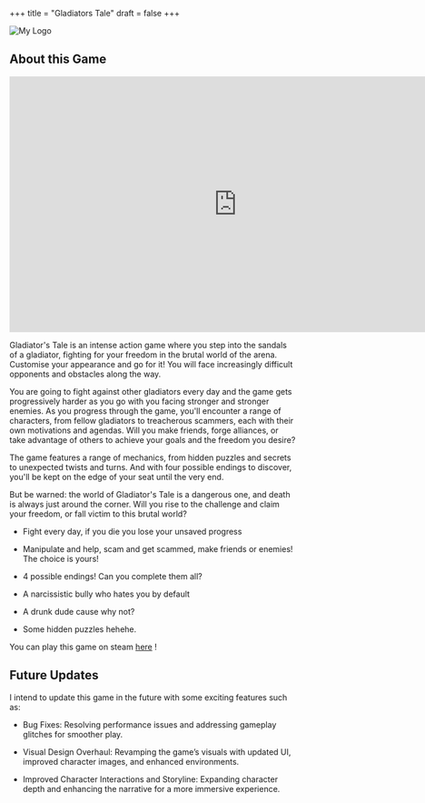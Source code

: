 +++
title = "Gladiators Tale"
draft = false
+++

![My Logo](images/logo1.png)

## About this Game

<iframe width="800" height="450" src="https://www.youtube.com/embed/-MPzzlpa61Q?si=w5NfT4JjVq7nf4M-" title="YouTube video player" frameborder="0" allow="accelerometer; autoplay; clipboard-write; encrypted-media; gyroscope; picture-in-picture; web-share" referrerpolicy="strict-origin-when-cross-origin" allowfullscreen></iframe>

Gladiator's Tale is an intense action game where you step into the sandals of a gladiator, fighting for your freedom in the brutal world of the arena. Customise your appearance and go for it! You will face increasingly difficult opponents and obstacles along the way.

You are going to fight against other gladiators every day and the game gets progressively harder as you go with you facing stronger and stronger enemies. As you progress through the game, you'll encounter a range of characters, from fellow gladiators to treacherous scammers, each with their own motivations and agendas. Will you make friends, forge alliances, or take advantage of others to achieve your goals and the freedom you desire?

The game features a range of mechanics, from hidden puzzles and secrets to unexpected twists and turns. And with four possible endings to discover, you'll be kept on the edge of your seat until the very end.

But be warned: the world of Gladiator's Tale is a dangerous one, and death is always just around the corner. Will you rise to the challenge and claim your freedom, or fall victim to this brutal world?

- Fight every day, if you die you lose your unsaved progress

- Manipulate and help, scam and get scammed, make friends or enemies! The choice is yours!

- 4 possible endings! Can you complete them all?

- A narcissistic bully who hates you by default

- A drunk dude cause why not?

- Some hidden puzzles hehehe.

You can play this game on steam [here](https://store.steampowered.com/app/1428650/Gladiators_Tale/)
!

## Future Updates

I intend to update this game in the future with some exciting features such as:

- Bug Fixes: Resolving performance issues and addressing gameplay glitches for smoother play.

- Visual Design Overhaul: Revamping the game’s visuals with updated UI, improved character images, and enhanced environments.

- Improved Character Interactions and Storyline: Expanding character depth and enhancing the narrative for a more immersive experience.
